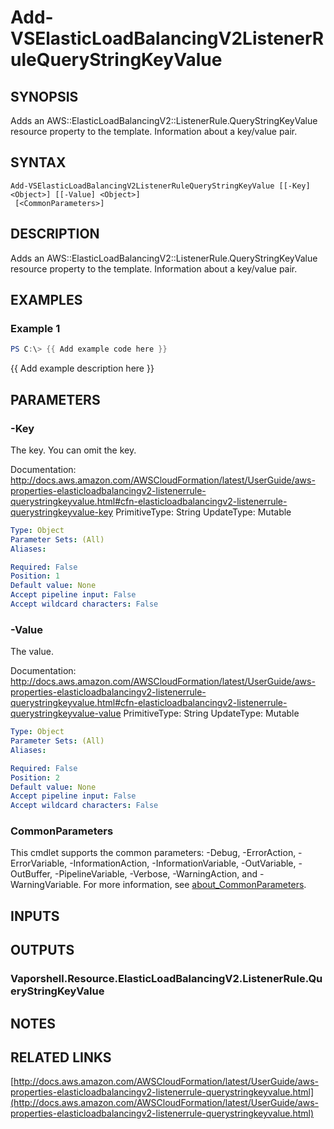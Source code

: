 # Add-VSElasticLoadBalancingV2ListenerRuleQueryStringKeyValue

## SYNOPSIS
Adds an AWS::ElasticLoadBalancingV2::ListenerRule.QueryStringKeyValue resource property to the template.
Information about a key/value pair.

## SYNTAX

```
Add-VSElasticLoadBalancingV2ListenerRuleQueryStringKeyValue [[-Key] <Object>] [[-Value] <Object>]
 [<CommonParameters>]
```

## DESCRIPTION
Adds an AWS::ElasticLoadBalancingV2::ListenerRule.QueryStringKeyValue resource property to the template.
Information about a key/value pair.

## EXAMPLES

### Example 1
```powershell
PS C:\> {{ Add example code here }}
```

{{ Add example description here }}

## PARAMETERS

### -Key
The key.
You can omit the key.

Documentation: http://docs.aws.amazon.com/AWSCloudFormation/latest/UserGuide/aws-properties-elasticloadbalancingv2-listenerrule-querystringkeyvalue.html#cfn-elasticloadbalancingv2-listenerrule-querystringkeyvalue-key
PrimitiveType: String
UpdateType: Mutable

```yaml
Type: Object
Parameter Sets: (All)
Aliases:

Required: False
Position: 1
Default value: None
Accept pipeline input: False
Accept wildcard characters: False
```

### -Value
The value.

Documentation: http://docs.aws.amazon.com/AWSCloudFormation/latest/UserGuide/aws-properties-elasticloadbalancingv2-listenerrule-querystringkeyvalue.html#cfn-elasticloadbalancingv2-listenerrule-querystringkeyvalue-value
PrimitiveType: String
UpdateType: Mutable

```yaml
Type: Object
Parameter Sets: (All)
Aliases:

Required: False
Position: 2
Default value: None
Accept pipeline input: False
Accept wildcard characters: False
```

### CommonParameters
This cmdlet supports the common parameters: -Debug, -ErrorAction, -ErrorVariable, -InformationAction, -InformationVariable, -OutVariable, -OutBuffer, -PipelineVariable, -Verbose, -WarningAction, and -WarningVariable. For more information, see [about_CommonParameters](http://go.microsoft.com/fwlink/?LinkID=113216).

## INPUTS

## OUTPUTS

### Vaporshell.Resource.ElasticLoadBalancingV2.ListenerRule.QueryStringKeyValue
## NOTES

## RELATED LINKS

[http://docs.aws.amazon.com/AWSCloudFormation/latest/UserGuide/aws-properties-elasticloadbalancingv2-listenerrule-querystringkeyvalue.html](http://docs.aws.amazon.com/AWSCloudFormation/latest/UserGuide/aws-properties-elasticloadbalancingv2-listenerrule-querystringkeyvalue.html)

